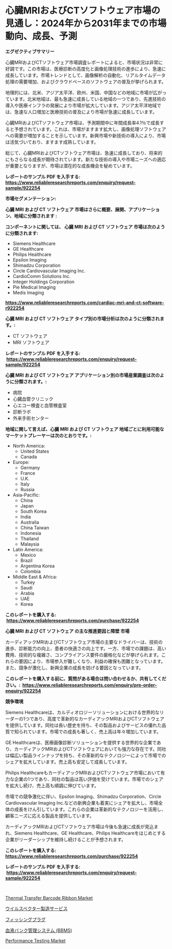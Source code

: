 <p><h1>心臓MRIおよびCTソフトウェア市場の見通し：2024年から2031年までの市場動向、成長、予測</h1></p><p><strong>エグゼクティブサマリー</strong></p>
<p><p>心臓MRIおよびCTソフトウェア市場調査レポートによると、市場状況は非常に好調です。この市場は、医療診断の高度化と画像処理技術の進歩により、急速に成長しています。市場トレンドとして、画像解析の自動化、リアルタイムデータ処理の需要増加、およびクラウドベースのソフトウェアの普及が挙げられます。</p><p>地理的には、北米、アジア太平洋、欧州、米国、中国などの地域に市場が広がっています。北米地域は、最も急速に成長している地域の一つであり、先進技術の導入や医療インフラの発展により市場が拡大しています。アジア太平洋地域では、急速な人口増加と医療技術の普及により市場が急速に成長しています。</p><p>心臓MRIおよびCTソフトウェア市場は、予測期間中に年間成長率4.1％で成長すると予想されています。これは、市場がますます拡大し、画像処理ソフトウェアへの需要が増加することを示しています。新興市場や新技術の導入により、市場は活気づいており、ますます成熟しています。</p><p>総じて、心臓MRIおよびCTソフトウェア市場は、急速に成長しており、将来的にもさらなる成長が期待されています。新たな技術の導入や市場ニーズへの適応が重要となりますが、市場は潜在的な成長機会を秘めています。</p></p>
<p><strong>レポートのサンプル PDF を入手する: <a href="https://www.reliableresearchreports.com/enquiry/request-sample/922254">https://www.reliableresearchreports.com/enquiry/request-sample/922254</a></strong></p>
<p><strong>市場セグメンテーション:</strong></p>
<p><strong> 心臓 MRI および CT ソフトウェア 市場はさらに概要、展開、アプリケーション、地域に分類されます :</strong></p>
<p><strong>コンポーネントに関しては、 心臓 MRI および CT ソフトウェア 市場は次のように分類されます: &nbsp;</strong></p>
<p><ul><li>Siemens Healthcare</li><li>GE Healthcare</li><li>Philips Healthcare</li><li>Epsilon Imaging</li><li>Shimadzu Corporation</li><li>Circle Cardiovascular Imaging Inc.</li><li>CardioComm Solutions Inc.</li><li>Integer Holdings Corporation</li><li>Pie Medical Imaging</li><li>Medis Imaging</li></ul></p>
<p><strong><a href="https://www.reliableresearchreports.com/cardiac-mri-and-ct-software-r922254">https://www.reliableresearchreports.com/cardiac-mri-and-ct-software-r922254</a></strong></p>
<p><strong> 心臓 MRI および CT ソフトウェア タイプ別の市場分析は次のように分類されます。:</strong></p>
<p><ul><li>CT ソフトウェア</li><li>MRI ソフトウェア</li></ul></p>
<p><strong>レポートのサンプル PDF を入手する: &nbsp;<a href="https://www.reliableresearchreports.com/enquiry/request-sample/922254">https://www.reliableresearchreports.com/enquiry/request-sample/922254</a></strong></p>
<p><strong> 心臓 MRI および CT ソフトウェア アプリケーション別の市場産業調査は次のように分類されます。:</strong></p>
<p><ul><li>病院</li><li>心臓血管クリニック</li><li>心エコー検査と血管検査室</li><li>診断ラボ</li><li>外来手術センター</li></ul></p>
<p><strong>地域に関して言えば、心臓 MRI および CT ソフトウェア 地域ごとに利用可能なマーケットプレーヤーは次のとおりです。:</strong></p>
<p><ul>
    <li>
        North America:
        <ul>
            <li>United States</li>
            <li>Canada</li>
        </ul>
    </li>
    <li>
        Europe:
        <ul>
            <li>Germany</li>
            <li>France</li>
            <li>U.K.</li>
            <li>Italy</li>
            <li>Russia</li>
        </ul>
    </li>
    <li>
        Asia-Pacific:
        <ul>
            <li>China</li>
            <li>Japan</li>
            <li>South Korea</li>
            <li>India</li>
            <li>Australia</li>
            <li>China Taiwan</li>
            <li>Indonesia</li>
            <li>Thailand</li>
            <li>Malaysia</li>
        </ul>
    </li>
    <li>
        Latin America:
        <ul>
            <li>Mexico</li>
            <li>Brazil</li>
            <li>Argentina Korea</li>
            <li>Colombia</li>
        </ul>
    </li>
    <li>
        Middle East & Africa:
        <ul>
            <li>Turkey</li>
            <li>Saudi</li>
            <li>Arabia</li>
            <li>UAE</li>
            <li>Korea</li>
        </ul>
    </li>
    </ul></p>
<p><strong>このレポートを購入する: &nbsp;<a href="https://www.reliableresearchreports.com/purchase/922254">https://www.reliableresearchreports.com/purchase/922254</a></strong></p>
<p><strong>心臓 MRI および CT ソフトウェア の主な推進要因と障壁 市場</strong></p>
<p><p>カーディアックMRIおよびCTソフトウェア市場の主要なドライバーは、技術の進歩、診断能力の向上、患者の快適さの向上です。一方、市場での課題は、高い費用、技術的な複雑さ、コンプライアンス要件の厳格化などが挙げられます。これらの要因により、市場参入が難しくなり、利益の確保も困難となっています。また、競争が激化し、新興企業の成長を妨げる要因となっています。</p></p>
<p><strong>このレポートを購入する前に、質問がある場合は問い合わせるか、共有してください。:&nbsp; <a href="https://www.reliableresearchreports.com/enquiry/pre-order-enquiry/922254">https://www.reliableresearchreports.com/enquiry/pre-order-enquiry/922254</a></strong></p>
<p><strong>競争環境</strong></p>
<p><p>Siemens Healthcareは、カルディオロジーソリューションにおける世界的なリーダーの1つであり、高度で革新的なカーディアックMRIおよびCTソフトウェアを提供しています。同社は長い歴史を持ち、その製品およびサービスの優れた品質で知られています。市場での成長も著しく、売上高は年々増加しています。</p><p>GE Healthcareは、医療画像診断ソリューションを提供する世界的な企業であり、カーディアックMRIおよびCTソフトウェアにおいても強力な存在です。同社は幅広い製品ラインナップを持ち、その革新的なテクノロジーによって市場でのシェアを拡大しています。売上高も安定して成長しています。</p><p>Philips HealthcareもカーディアックMRIおよびCTソフトウェア市場において有力な企業の1つであり、同社の製品は高い評価を受けています。市場でのシェアを拡大し続け、売上高も順調に伸びています。</p><p>市場での競争激化に伴い、Epsilon Imaging、Shimadzu Corporation、Circle Cardiovascular Imaging Inc.などの新興企業も着実にシェアを拡大し、市場全体の成長をけん引しています。これらの企業は革新的なテクノロジーを活用し、顧客ニーズに応える製品を提供しています。</p><p>カーディアックMRIおよびCTソフトウェア市場は今後も急速に成長が見込まれ、Siemens Healthcare、GE Healthcare、Philips Healthcareをはじめとする企業がリーダーシップを維持し続けることが予想されます。</p></p>
<p><strong>このレポートを購入する: &nbsp; <a href="https://www.reliableresearchreports.com/purchase/922254">https://www.reliableresearchreports.com/purchase/922254</a></strong></p>
<p><strong>レポートのサンプル PDF を入手する: &nbsp;<a href="https://www.reliableresearchreports.com/enquiry/request-sample/922254">https://www.reliableresearchreports.com/enquiry/request-sample/922254</a></strong><strong></strong></p>
<p>&nbsp;</p>
<p><p><a href="https://issuu.com/reportprime-2/docs/thermal-transfer-barcode-ribbon-market-size-2030.p">Thermal Transfer Barcode Ribbon Market</a></p><p><a href="https://github.com/MosesSpinka1914/Market-Research-Report-List-1/blob/main/632307680732.md">ウイルスベクター製造サービス</a></p><p><a href="https://medium.com/@rodhoppe07/%E9%87%A3%E3%82%8A%E7%94%A8%E3%83%97%E3%83%A9%E3%82%B0%E5%B8%82%E5%A0%B4%E3%83%AC%E3%83%9D%E3%83%BC%E3%83%88%E3%81%AF-%E3%81%93%E3%81%AE%E5%B8%82%E5%A0%B4%E3%81%AE%E6%9C%80%E6%96%B0%E3%81%AE%E3%83%88%E3%83%AC%E3%83%B3%E3%83%89%E3%81%A8%E6%88%90%E9%95%B7%E6%A9%9F%E4%BC%9A%E3%82%92%E6%98%8E%E3%82%89%E3%81%8B%E3%81%AB%E3%81%97%E3%81%A6%E3%81%84%E3%81%BE%E3%81%99-f9ac159bc451">フィッシングプラグ</a></p><p><a href="https://github.com/bevdtkn4419963/Market-Research-Report-List-2/blob/main/429857480731.md">血液バンク管理システム (BBMS)</a></p><p><a href="https://github.com/seekum/Market-Research-Report-List-2/blob/main/performance-testing-market.md">Performance Testing Market</a></p></p>
